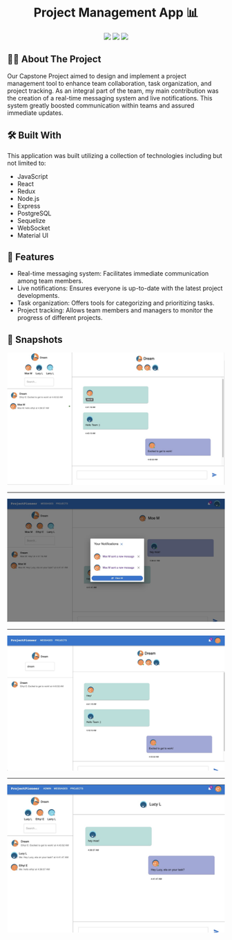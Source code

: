 <h1 align="center">Project Management App 📊</h1>

<p align="center">
<a href="https://github.com/wagertg/Portfolio"><img src="https://img.shields.io/badge/-Back%20to%20Portfolio-grey?style=flat"/></a>
<a href="https://www.linkedin.com/in/traviswager/"><img src="https://img.shields.io/badge/-LinkedIn-blue?style=flat&logo=LinkedIn&logoColor=white"/></a>
<a href="mailto:traviswager@gmail.com"><img src="https://img.shields.io/badge/-Email-c14438?style=flat&logo=Gmail&logoColor=white"/></a>
</p>

## 👨‍💻 About The Project

Our Capstone Project aimed to design and implement a project management tool to enhance team collaboration, task organization, and project tracking. As an integral part of the team, my main contribution was the creation of a real-time messaging system and live notifications. This system greatly boosted communication within teams and assured immediate updates.

## 🛠️ Built With

This application was built utilizing a collection of technologies including but not limited to:

* JavaScript
* React
* Redux
* Node.js
* Express
* PostgreSQL
* Sequelize
* WebSocket
* Material UI

## 📖 Features

* Real-time messaging system: Facilitates immediate communication among team members.
* Live notifications: Ensures everyone is up-to-date with the latest project developments.
* Task organization: Offers tools for categorizing and prioritizing tasks.
* Project tracking: Allows team members and managers to monitor the progress of different projects.

## 📸 Snapshots

![Capstone](./Screenshots/projectpioneer-3.jpg)

---

![Capstone](./Screenshots/projectpioneer-4.jpg)

---

![Capstone](./Screenshots/projectpioneer-2.jpg)

---

![Capstone](./Screenshots/projectpioneer-1.jpg)


